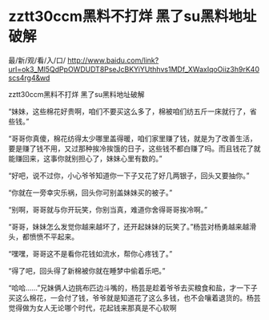 # zztt30ccm黑料不打烊 黑了su黑料地址破解

最/新/观/看/入/口/ http://www.baidu.com/link?url=ok3_Ml5QdPpOWDUDT8PseJcBKYiYUthhvs1MDf_XWaxIqoOiiz3h9rK40scs4rg4&wd

zztt30ccm黑料不打烊 黑了su黑料地址破解

“妹妹，这些棉花好贵啊，咱们不要买这么多了，棉被咱们纺五斤一床就行了，省些钱。”

“哥哥你真傻，棉花纺得太少哪里盖得暖，咱们家里赚了钱，就是为了改善生活，要是赚了钱不用，又过那种挨冷挨饿的日子，这些钱不都白赚了吗。而且钱花了就能赚回来，这事你就别担心了，妹妹心里有数的。”

“好吧，说不过你，小心爷爷知道你一下子又花了好几两银子，回头又要抽你。”

“你就在一旁幸灾乐祸，回头你可别盖妹妹买的被子。”

“别啊，哥哥就与你开玩笑，你别当真，难道你舍得哥哥挨冷啊。”

“哥哥，妹妹怎么发觉你越来越坏了，还开起妹妹的玩笑了。”杨芸对杨勇越来越滑头，都愤愤不平起来。

“嘿嘿，哥哥这不是看你花钱如流水，帮你心疼钱了。”

“得了吧，回头得了新棉被你就在睡梦中偷着乐吧。”

“哈哈……”兄妹俩人边挑布匹边斗嘴的，杨芸是趁着爷爷去买粮食和盐，才一下子买这么棉花，一会付了钱，爷爷就是知道花了这么多钱，也不会嚷着退货的。杨芸觉得做为女人无论哪个时代，花起钱来那真是不心软啊
